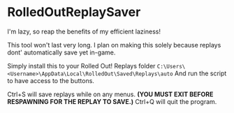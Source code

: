 # RolledOutReplaySaver
I'm lazy, so reap the benefits of my efficient laziness!

This tool won't last very long. I plan on making this solely because replays dont' automatically save yet in-game.

Simply install this to your Rolled Out! Replays folder
`C:\Users\<Username>\AppData\Local\RolledOut\Saved\Replays\auto`
And run the script to have access to the buttons.

Ctrl+S will save replays while on any menus. **(YOU MUST EXIT BEFORE RESPAWNING FOR THE REPLAY TO SAVE.)**
Ctrl+Q will quit the program.
